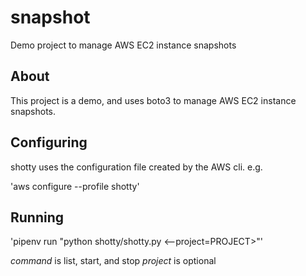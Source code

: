 # snapshot

Demo project to manage AWS EC2 instance snapshots

## About

This project is a demo, and uses boto3 to manage AWS EC2 instance snapshots.

## Configuring

shotty uses the configuration file created by the AWS cli. e.g.

'aws configure --profile shotty'

## Running

'pipenv run "python shotty/shotty.py <command>
<--project=PROJECT>"'

*command* is list, start, and stop
*project* is optional
